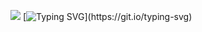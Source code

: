 ![](https://sun9-19.userapi.com/impg/IbdmPt8kUTrlJeGocsiFg679BkDkfscVlSBY7Q/P3nkBcqqZNI.jpg?size=706x235&quality=95&sign=1123c0278d63922f428f3ac57da07875&type=album)
[![Typing SVG](https://readme-typing-svg.demolab.com?font=Fira+Code&weight=200&pause=1000&color=00CF00&center=true&width=435&lines=Welcome+to+my+Github!)](https://git.io/typing-svg)
